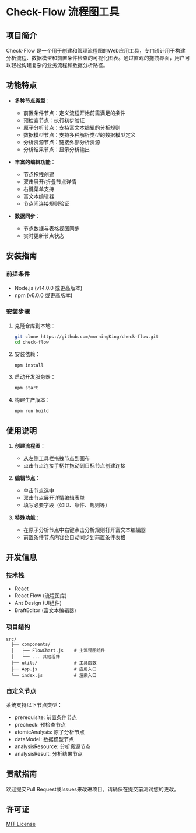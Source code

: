 # Check-Flow 流程图工具

## 项目简介

Check-Flow 是一个用于创建和管理流程图的Web应用工具，专门设计用于构建分析流程、数据模型和前置条件检查的可视化图表。通过直观的拖拽界面，用户可以轻松构建复杂的业务流程和数据分析路径。

## 功能特点

- **多种节点类型**：
  - 前置条件节点：定义流程开始前需满足的条件
  - 预检查节点：执行初步验证
  - 原子分析节点：支持富文本编辑的分析规则
  - 数据模型节点：支持多种解析类型的数据模型定义
  - 分析资源节点：链接外部分析资源
  - 分析结果节点：显示分析输出

- **丰富的编辑功能**：
  - 节点拖拽创建
  - 双击展开/折叠节点详情
  - 右键菜单支持
  - 富文本编辑器
  - 节点间连接规则验证

- **数据同步**：
  - 节点数据与表格视图同步
  - 实时更新节点状态

## 安装指南

### 前提条件

- Node.js (v14.0.0 或更高版本)
- npm (v6.0.0 或更高版本)

### 安装步骤

1. 克隆仓库到本地：
   ```bash
   git clone https://github.com/morningKing/check-flow.git
   cd check-flow
   ```

2. 安装依赖：
   ```bash
   npm install
   ```

3. 启动开发服务器：
   ```bash
   npm start
   ```

4. 构建生产版本：
   ```bash
   npm run build
   ```

## 使用说明

1. **创建流程图**：
   - 从左侧工具栏拖拽节点到画布
   - 点击节点连接手柄并拖动到目标节点创建连接

2. **编辑节点**：
   - 单击节点选中
   - 双击节点展开详情编辑表单
   - 填写必要字段（如ID、条件、规则等）

3. **特殊功能**：
   - 在原子分析节点中右键点击分析规则打开富文本编辑器
   - 前置条件节点内容会自动同步到前置条件表格

## 开发信息

### 技术栈

- React
- React Flow (流程图库)
- Ant Design (UI组件)
- BraftEditor (富文本编辑器)

### 项目结构

```
src/
  ├── components/
  │   ├── FlowChart.js    # 主流程图组件
  │   └── ... 其他组件
  ├── utils/              # 工具函数
  ├── App.js              # 应用入口
  └── index.js            # 渲染入口
```

### 自定义节点

系统支持以下节点类型：
- prerequisite: 前置条件节点
- precheck: 预检查节点
- atomicAnalysis: 原子分析节点
- dataModel: 数据模型节点
- analysisResource: 分析资源节点
- analysisResult: 分析结果节点

## 贡献指南

欢迎提交Pull Request或Issues来改进项目。请确保在提交前测试您的更改。

## 许可证

[MIT License](LICENSE) 